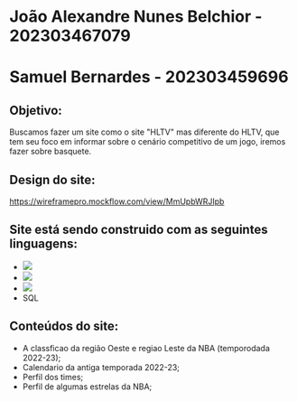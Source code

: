 # João Alexandre Nunes Belchior - 202303467079
# Samuel Bernardes - 202303459696
## Objetivo:
Buscamos fazer um site como o site "HLTV" mas diferente do HLTV, que tem seu foco em informar sobre o cenário competitivo de um jogo, iremos fazer sobre basquete.
## Design do site:
https://wireframepro.mockflow.com/view/MmUpbWRJIpb
## Site está sendo construido com as seguintes linguagens:
* <img src="https://img.shields.io/badge/HTML5-E34F26?style=for-the-badge&logo=html5&logoColor=white">
* <img src="https://img.shields.io/badge/CSS3-1572B6?style=for-the-badge&logo=css3&logoColor=white">
* <img src="https://img.shields.io/badge/JavaScript-323330?style=for-the-badge&logo=javascript&logoColor=F7DF1E">
* SQL
## Conteúdos do site: 
* A classficao da região Oeste e regiao Leste da NBA (temporodada 2022-23);
* Calendario da antiga temporada 2022-23;
* Perfil dos times;
* Perfil de algumas estrelas da NBA;

